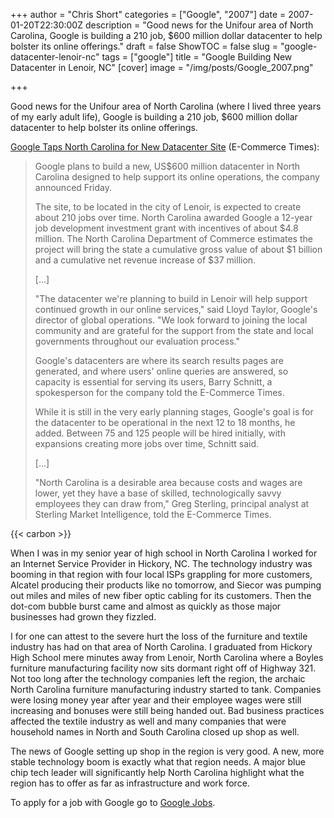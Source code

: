 +++
author = "Chris Short"
categories = ["Google", "2007"]
date = 2007-01-20T22:30:00Z
description = "Good news for the Unifour area of North Carolina, Google is building a 210 job, $600 million dollar datacenter to help bolster its online offerings."
draft = false
ShowTOC = false
slug = "google-datacenter-lenoir-nc"
tags = ["google"]
title = "Google Building New Datacenter in Lenoir, NC"
[cover]
image = "/img/posts/Google_2007.png"

+++

Good news for the Unifour area of North Carolina (where I lived three years of my early adult life), Google is building a 210 job, $600 million dollar datacenter to help bolster its online offerings.



[Google Taps North Carolina for New Datacenter Site](https://www.ecommercetimes.com/story/55266.html) (E-Commerce Times):

>Google plans to build a new, US$600 million datacenter in North Carolina designed to help support its online operations, the company announced Friday.
>
>The site, to be located in the city of Lenoir, is expected to create about 210 jobs over time. North Carolina awarded Google a 12-year job development investment grant with incentives of about $4.8 million. The North Carolina Department of Commerce estimates the project will bring the state a cumulative gross value of about $1 billion and a cumulative net revenue increase of $37 million.
>
>[...]
>
>"The datacenter we're planning to build in Lenoir will help support continued growth in our online services," said Lloyd Taylor, Google's director of global operations. "We look forward to joining the local community and are grateful for the support from the state and local governments throughout our evaluation process."
>
>Google's datacenters are where its search results pages are generated, and where users' online queries are answered, so capacity is essential for serving its users, Barry Schnitt, a spokesperson for the company told the E-Commerce Times.
>
>While it is still in the very early planning stages, Google's goal is for the datacenter to be operational in the next 12 to 18 months, he added. Between 75 and 125 people will be hired initially, with expansions creating more jobs over time, Schnitt said.
>
>[...]
>
>"North Carolina is a desirable area because costs and wages are lower, yet they have a base of skilled, technologically savvy employees they can draw from," Greg Sterling, principal analyst at Sterling Market Intelligence, told the E-Commerce Times.

{{< carbon >}}

When I was in my senior year of high school in North Carolina I worked for an Internet Service Provider in Hickory, NC. The technology industry was booming in that region with four local ISPs grappling for more customers, Alcatel producing their products like no tomorrow, and Siecor was pumping out miles and miles of new fiber optic cabling for its customers. Then the dot-com bubble burst came and almost as quickly as those major businesses had grown they fizzled.

I for one can attest to the severe hurt the loss of the furniture and textile industry has had on that area of North Carolina. I graduated from Hickory High School mere minutes away from Lenoir, North Carolina where a Boyles furniture manufacturing facility now sits dormant right off of Highway 321. Not too long after the technology companies left the region, the archaic North Carolina furniture manufacturing industry started to tank. Companies were losing money year after year and their employee wages were still increasing and bonuses were still being handed out. Bad business practices affected the textile industry as well and many companies that were household names in North and South Carolina closed up shop as well.

The news of Google setting up shop in the region is very good. A new, more stable technology boom is exactly what that region needs. A major blue chip tech leader will significantly help North Carolina highlight what the region has to offer as far as infrastructure and work force.

To apply for a job with Google go to [Google Jobs](https://careers.google.com/jobs).
